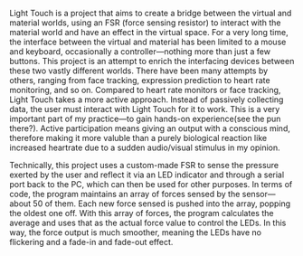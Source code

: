 Light Touch is a project that aims to create a bridge between the virtual and material worlds, using an FSR (force sensing resistor) to interact with the material world and have an effect in the virtual space. For a very long time, the interface between the virtual and material has been limited to a mouse and keyboard, occasionally a controller—nothing more than just a few buttons. This project is an attempt to enrich the interfacing devices between these two vastly different worlds. There have been many attempts by others, ranging from face tracking, expression prediction to heart rate monitoring, and so on. Compared to heart rate monitors or face tracking, Light Touch takes a more active approach. Instead of passively collecting data, the user must interact with Light Touch for it to work. This is a very important part of my practice—to gain hands-on experience(see the pun there?). Active participation means giving an output with a conscious mind, therefore making it more valuble than a purely biological reaction like increased heartrate due to a sudden audio/visual stimulus in my opinion. 

Technically, this project uses a custom-made FSR to sense the pressure exerted by the user and reflect it via an LED indicator and through a serial port back to the PC, which can then be used for other purposes. In terms of code, the program maintains an array of forces sensed by the sensor—about 50 of them. Each new force sensed is pushed into the array, popping the oldest one off. With this array of forces, the program calculates the average and uses that as the actual force value to control the LEDs. In this way, the force output is much smoother, meaning the LEDs have no flickering and a fade-in and fade-out effect.
